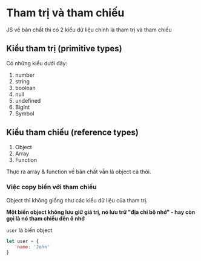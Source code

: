 # Tham trị và tham chiếu

JS về bản chất thì có 2 kiểu dữ liệu chính là tham trị và tham chiếu

## Kiểu tham trị (primitive types)

Có những kiểu dưới đây:
1. number
2. string
3. boolean
4. null
5. undefined
6. BigInt
7. Symbol

## Kiểu tham chiếu (reference types)

1. Object
2. Array
3. Function

Thực ra array & function về bản chất vẫn là object cả thôi.

### Việc copy biến với tham chiếu

Object thì không giống như các kiểu dữ liệu của tham trị.

**Một biến object không lưu giữ giá trị, nó lưu trữ "địa chỉ bộ nhớ" - hay còn gọi là nó tham chiếu đến ô nhớ** 

`user` là biến object

```js
let user = {
    name: 'John'
}
```


